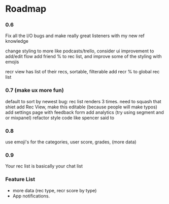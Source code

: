 # Roadmap


### 0.6
Fix all the I/O bugs and make really great listeners with my new ref knowledge

change styling to more like podcasts/trello, consider ui improvement to add/edit flow
  add friend % to rec list,  and improve some of the styling with emojis

recr view has list of their recs, sortable, filterable
add recr % to global rec list


### 0.7 (make ux more fun)
default to sort by newest
bug: rec list renders 3 times. need to squash that shiet
add Rec View, make this editable (because people will make typos)
add settings page with feedback form
add analytics (try using segment and or mixpanel)
refactor style code like spencer said to

### 0.8
use emoji's for the categories, user score, grades, (more data)

### 0.9
Your rec list is basically your chat list

### Feature List
 - more data (rec type, recr score by type)
 - App notifications.
